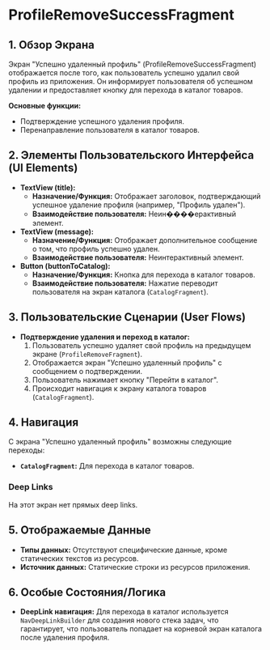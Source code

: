 # ProfileRemoveSuccessFragment

## 1. Обзор Экрана

Экран "Успешно удаленный профиль" (ProfileRemoveSuccessFragment) отображается после того, как пользователь успешно удалил свой профиль из приложения. Он информирует пользователя об успешном удалении и предоставляет кнопку для перехода в каталог товаров.

**Основные функции:**
*   Подтверждение успешного удаления профиля.
*   Перенаправление пользователя в каталог товаров.

## 2. Элементы Пользовательского Интерфейса (UI Elements)

*   **TextView (title):**
    *   **Назначение/Функция:** Отображает заголовок, подтверждающий успешное удаление профиля (например, "Профиль удален").
    *   **Взаимодействие пользователя:** Неин����ерактивный элемент.
*   **TextView (message):**
    *   **Назначение/Функция:** Отображает дополнительное сообщение о том, что профиль успешно удален.
    *   **Взаимодействие пользователя:** Неинтерактивный элемент.
*   **Button (buttonToCatalog):**
    *   **Назначение/Функция:** Кнопка для перехода в каталог товаров.
    *   **Взаимодействие пользователя:** Нажатие переводит пользователя на экран каталога (`CatalogFragment`).

## 3. Пользовательские Сценарии (User Flows)

*   **Подтверждение удаления и переход в каталог:**
    1.  Пользователь успешно удаляет свой профиль на предыдущем экране (`ProfileRemoveFragment`).
    2.  Отображается экран "Успешно удаленный профиль" с сообщением о подтверждении.
    3.  Пользователь нажимает кнопку "Перейти в каталог".
    4.  Происходит навигация к экрану каталога товаров (`CatalogFragment`).

## 4. Навигация

С экрана "Успешно удаленный профиль" возможны следующие переходы:

*   **`CatalogFragment`:** Для перехода в каталог товаров.

### Deep Links

На этот экран нет прямых deep links.

## 5. Отображаемые Данные

*   **Типы данных:** Отсутствуют специфические данные, кроме статических текстов из ресурсов.
*   **Источник данных:** Статические строки из ресурсов приложения.

## 6. Особые Состояния/Логика

*   **DeepLink навигация:** Для перехода в каталог используется `NavDeepLinkBuilder` для создания нового стека задач, что гарантирует, что пользователь попадает на корневой экран каталога после удаления профиля.